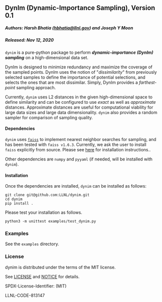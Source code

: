 ## DynIm (Dynamic-Importance Sampling), Version 0.1

##### Authors: Harsh Bhatia (hbhatia@llnl.gov) and Joseph Y Moon
##### Released: Nov 12, 2020

`dynim` is a pure-python package to perform ***dynamic-importance (DynIm)
sampling*** on a high-dimensional data set.

DynIm is designed to minimize redundancy and maximize the coverage of the
sampled points. DynIm uses the notion of "*dissimilarity*" from previously
selected samples to define the importance of potential selections, and selects
the ones that are most dissimilar. Simply, DynIm provides a *farthest-point*
sampling approach.

Currently, `dynim` uses L2 distances in the given high-dimensional space to
define similarity and can be configured to use *exact* as well as *approximate*
distances. Approximate distances are useful for computational viability for
large data sizes and large data dimensionality. `dynim` also provides a random
sampler for comparison of sampling quality.


#### Dependencies

`dynim` uses [`faiss`](https://github.com/facebookresearch/faiss) to implement
nearest neighbor searches for sampling, and has been tested with `faiss v1.6.3`.
Currently, we ask the user to install `faiss` explicitly from source. Please
see [here](https://github.com/facebookresearch/faiss/blob/master/INSTALL.md)
for installation instructions..

Other dependencies are `numpy` and `pyyaml` (if needed, will be installed with
`dynim`).

#### Installation

Once the dependencies are installed, `dynim` can be installed as follows:

```
git clone git@github.com:LLNL/dynim.git
cd dynim
pip install .
```

Please test your installation as follows.
```
python3 -m unittest examples/test_dynim.py
```

### Examples

See the `examples` directory.

### License

dynim is distributed under the terms of the MIT license.

See [LICENSE](./LICENSE) and [NOTICE](./NOTICE) for details.

SPDX-License-Identifier: (MIT)

LLNL-CODE-813147
